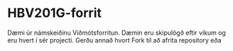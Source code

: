 # HBV201G-forrit
Dæmi úr námskeiðinu Viðmótsforritun. Dæmin eru skipulögð eftir vikum og eru hvert í sér projecti.
Gerðu annað hvort Fork til að afrita repository eða 

